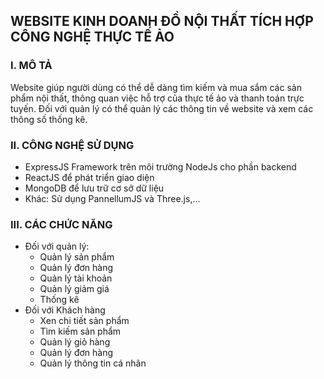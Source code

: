 ## WEBSITE KINH DOANH ĐỒ NỘI THẤT TÍCH HỢP CÔNG NGHỆ THỰC TẾ ẢO
### I. MÔ TẢ
Website giúp người dùng có thể dễ dàng tìm kiếm và mua sắm các sản phẩm nội thất, thông quan việc hỗ trợ của thực tế ảo và thanh toán trực tuyến. Đối với quản lý có thể quản lý các thông tin về website và 
xem các thông số thống kê.
### II. CÔNG NGHỆ SỬ DỤNG
+ ExpressJS Framework trên môi trường NodeJs cho phần backend
+ ReactJS để phát triển giao diện
+ MongoDB để lưu trữ cơ sở dữ liệu
+ Khác: Sử dụng PannellumJS và Three.js,...
### III. CÁC CHỨC NĂNG
- Đối với quản lý:
  + Quản lý sản phẩm
  + Quản lý đơn hàng
  + Quản lý tài khoản
  + Quản lý giảm giá
  + Thống kê
- Đối với Khách hàng
  + Xen chi tiết sản phẩm
  + Tìm kiếm sản phẩm
  + Quản lý giỏ hàng
  + Quản lý đơn hàng
  + Quản lý thông tin cá nhân
